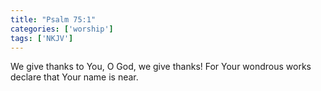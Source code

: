 ```yaml
---
title: "Psalm 75:1"
categories: ['worship']
tags: ['NKJV']
---
```


We give thanks to You, O God, we give thanks!
For Your wondrous works declare that Your name is near.